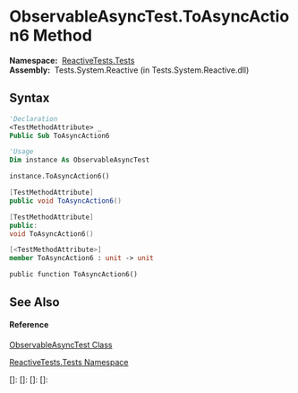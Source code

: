 # ObservableAsyncTest.ToAsyncAction6 Method

**Namespace:**  [ReactiveTests.Tests](ReactiveTests.Tests\ReactiveTests.Tests.md)  
**Assembly:**  Tests.System.Reactive (in Tests.System.Reactive.dll)

## Syntax

```vb
'Declaration
<TestMethodAttribute> _
Public Sub ToAsyncAction6
```

```vb
'Usage
Dim instance As ObservableAsyncTest

instance.ToAsyncAction6()
```

```csharp
[TestMethodAttribute]
public void ToAsyncAction6()
```

```c++
[TestMethodAttribute]
public:
void ToAsyncAction6()
```

```fsharp
[<TestMethodAttribute>]
member ToAsyncAction6 : unit -> unit 
```

```jscript
public function ToAsyncAction6()
```

## See Also

#### Reference

[ObservableAsyncTest Class](ObservableAsyncTest\ObservableAsyncTest.md)

[ReactiveTests.Tests Namespace](ReactiveTests.Tests\ReactiveTests.Tests.md)

[]: 
[]: 
[]: 
[]: 